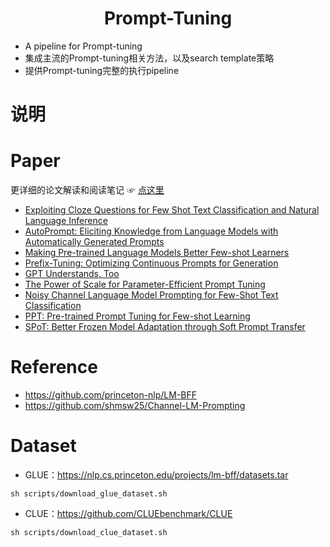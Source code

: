 <h1 align="center">Prompt-Tuning</h1>

+ A pipeline for Prompt-tuning
+ 集成主流的Prompt-tuning相关方法，以及search template策略
+ 提供Prompt-tuning完整的执行pipeline

# 说明

# Paper
更详细的论文解读和阅读笔记 ☞  [点这里](https://github.com/DengBoCong/nlp-paper)

+ [Exploiting Cloze Questions for Few Shot Text Classification and Natural Language Inference](https://arxiv.org/pdf/2001.07676.pdf)
+ [AutoPrompt: Eliciting Knowledge from Language Models with Automatically Generated Prompts](https://arxiv.org/pdf/2010.15980.pdf)
+ [Making Pre-trained Language Models Better Few-shot Learners](https://arxiv.org/pdf/2012.15723.pdf)
+ [Prefix-Tuning: Optimizing Continuous Prompts for Generation](https://arxiv.org/pdf/2101.00190.pdf)
+ [GPT Understands, Too](https://arxiv.org/pdf/2103.10385.pdf)
+ [The Power of Scale for Parameter-Efficient Prompt Tuning](https://arxiv.org/pdf/2104.08691.pdf)
+ [Noisy Channel Language Model Prompting for Few-Shot Text Classification](https://arxiv.org/pdf/2108.04106.pdf)
+ [PPT: Pre-trained Prompt Tuning for Few-shot Learning](https://arxiv.org/pdf/2109.04332.pdf)
+ [SPoT: Better Frozen Model Adaptation through Soft Prompt Transfer](https://arxiv.org/pdf/2110.07904.pdf)

# Reference
+ https://github.com/princeton-nlp/LM-BFF
+ https://github.com/shmsw25/Channel-LM-Prompting

# Dataset
+ GLUE：https://nlp.cs.princeton.edu/projects/lm-bff/datasets.tar
```shell
sh scripts/download_glue_dataset.sh
```
+ CLUE：https://github.com/CLUEbenchmark/CLUE
```shell
sh scripts/download_clue_dataset.sh
```



